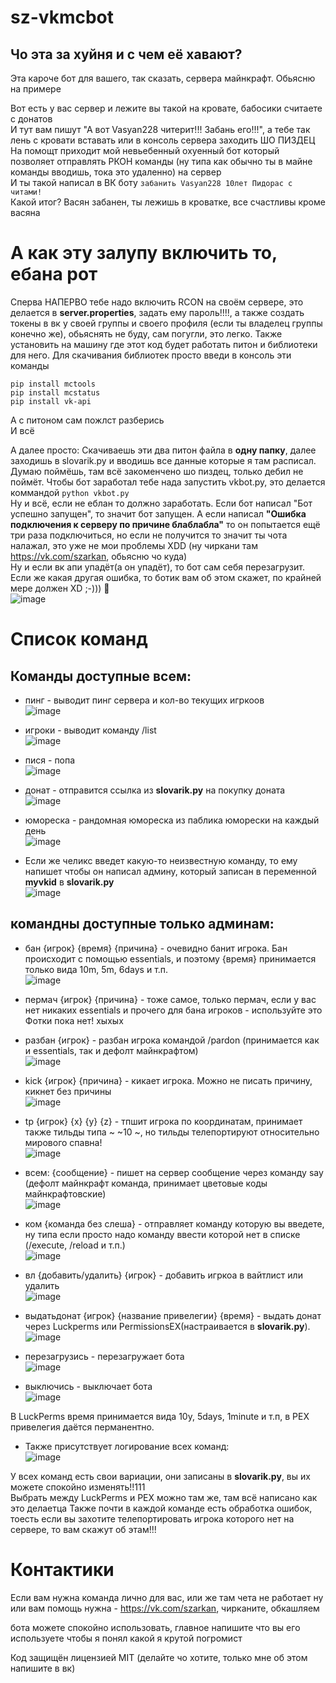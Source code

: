 # sz-vkmcbot
## Чо эта за хуйня и с чем её хавают?  

Эта кароче бот для вашего, так сказать, сервера майнкрафт. Обьясню на примере

Вот есть у вас сервер и лежите вы такой на кровате, бабосики считаете с донатов  
И тут вам пишут "А вот Vasyan228 читерит!!! Забань его!!!", а тебе так лень с кровати вставать или в консоль сервера заходить ШО ПИЗДЕЦ  
На помощт приходит мой невьебенный охуенный бот который позволяет отправлять РКОН команды (ну типа как обычно ты в майне команды вводишь, тока это удаленно) на сервер  
И ты такой написал в ВК боту ```забанить Vasyan228 10лет Пидорас с читами!```  
Какой итог? Васян забанен, ты лежишь в кроватке, все счастливы кроме васяна  

# А как эту залупу включить то, ебана рот
Сперва НАПЕРВО тебе надо включить RCON на своём сервере, это делается в **server.properties**, задать ему пароль!!!!, а также создать токены в вк у своей группы и своего профиля (если ты владелец группы конечно же), обьяснять не буду, сам погугли, это легко. Также установить на машину где этот код будет работать питон и библиотеки для него. Для скачивания библиотек просто введи в консоль эти команды  
```
pip install mctools
pip install mcstatus
pip install vk-api
```
А с питоном сам пожлст разберись  
И всё

А далее просто: Скачиваешь эти два питон файла в **одну папку**, далее заходишь в slovarik.py и вводишь все данные которые я там расписал.  
Думаю поймёшь, там всё закоменчено шо пиздец, только дебил не поймёт. Чтобы бот заработал тебе нада запустить vkbot.py, это делается коммандой ```python vkbot.py```   
Ну и всё, если не еблан то должно заработать. Если бот написал "Бот успешно запущен", то значит бот запущен. А если написал **"Ошибка  подключения к серверу по причине блаблабла"** то он попытается ещё три раза подключиться, но если не получится то значит ты чота налажал, это уже не мои проблемы XDD (ну чиркани там https://vk.com/szarkan, обьясню чо куда)  
Ну и если вк апи упадёт(а он упадёт), то бот сам себя перезагрузит. Если же какая другая ошибка, то ботик вам об этом скажет, по крайней мере должен XD ;-))) 🤯  
![image](https://user-images.githubusercontent.com/50948836/164236839-b40f4c10-210e-4d2b-a16d-42d71b1dc88d.png)


# Список команд
## Команды доступные всем:
- пинг - выводит пинг сервера и кол-во текущих игркоов  
![image](https://user-images.githubusercontent.com/50948836/163648797-514e2c22-489d-46dd-9ce1-823ea9b9d007.png)

- игроки - выводит команду /list  
![image](https://user-images.githubusercontent.com/50948836/163648805-4c4e63f3-3731-471d-aea4-62a9d88cb4bc.png)

- пися - попа  
![image](https://user-images.githubusercontent.com/50948836/163648822-f8e7ce17-07c9-4f53-bc38-2d56d99ee871.png)

- донат - отправится ссылка из **slovarik.py** на покупку доната  
![image](https://user-images.githubusercontent.com/50948836/163648830-b2a3b407-9ed1-4674-9629-ad127933520f.png)

- юмореска - рандомная юмореска из паблика юморески на каждый день  
![image](https://user-images.githubusercontent.com/50948836/163648838-720c116b-f15c-4e1f-ad81-9a91044d24d6.png)

- Если же челикс введет какую-то неизвестную команду, то ему напишет чтобы он написал админу, который записан в переменной **myvkid** в **slovarik.py**  
![image](https://user-images.githubusercontent.com/50948836/163648846-8ab9750b-dcf7-4b19-ae58-25661bf5da32.png)


## командны доступные **только админам**:

- бан {игрок} {время} {причина} - очевидно банит игрока. Бан происходит с помощью essentials, и поэтому {время} принимается только вида 10m, 5m, 6days и т.п.  
![image](https://user-images.githubusercontent.com/50948836/163648929-f5ee2b3a-147e-4790-a916-29d4d0998741.png)

- пермач {игрок} {причина} - тоже самое, только пермач, если у вас нет никаких essentials и прочего для бана игроков - используйте это  
Фотки пока нет! хыхых  
- разбан {игрок} - разбан игрока командой /pardon (принимается как и essentials, так и дефолт майнкрафтом)  
![image](https://user-images.githubusercontent.com/50948836/163648953-31019444-0566-4e52-8d68-e28339549787.png)

- kick {игрок} {причина} - кикает игрока. Можно не писать причину, кикнет без причины  
![image](https://user-images.githubusercontent.com/50948836/163649031-77f58e50-55c1-4497-836c-28937709f1d7.png)

- tp {игрок} {x} {y} {z} - тпшит игрока по координатам, принимает также тильды типа ~ ~10 ~, но тильды телепортируют относительно мирового спавна!  
![image](https://user-images.githubusercontent.com/50948836/163649075-176a2694-ea0c-4a1f-919a-41ff457795ea.png)

- всем: {сообщение} - пишет на сервер сообщение через команду say (дефолт майнкрафт команда, принимает цветовые коды майнкрафтовские)  
![image](https://user-images.githubusercontent.com/50948836/163649086-ce6b333b-9642-4bcb-8203-205803413e7c.png)

- ком {команда без слеша} - отправляет команду которую вы введете, ну типа если просто надо команду ввести которой нет в списке (/execute, /reload и т.п.)  
![image](https://user-images.githubusercontent.com/50948836/163649121-903b5703-8108-4b10-a44e-fd61c63ad605.png)

- вл {добавить/удалить} {игрок} - добавить игркоа в вайтлист или удалить  
![image](https://user-images.githubusercontent.com/50948836/163649151-198a2506-d593-4eae-bb61-ffbe2f678ca3.png)

- выдатьдонат {игрок} {название привелегии} {время} - выдать донат через Luckperms или PermissionsEX(настраивается в **slovarik.py**).  
![image](https://user-images.githubusercontent.com/50948836/163649170-3d5fe665-da23-4c19-b756-0458ca663e57.png)  

- перезагрузись - перезагружает бота  
![image](https://user-images.githubusercontent.com/50948836/164236106-e31ff831-a484-485a-8164-0f73fe78d6b5.png)  

- выключись - выключает бота  
![image](https://user-images.githubusercontent.com/50948836/164236159-0ed30b64-5200-483c-89e6-31cfd2d4a4a8.png)

В LuckPerms время принимается вида 10y, 5days, 1minute и т.п, в PEX привелегия даётся перманентно.  

- Также присутствует логирование всех команд:  
![image](https://user-images.githubusercontent.com/50948836/173968188-0a5ed270-a964-48da-92c7-7092dfcb17ac.png)



У всех команд есть свои вариации, они записаны в **slovarik.py**, вы их можете спокойно изменять!!111  
Выбрать между LuckPerms и PEX можно там же, там всё написано как это делаетца
Также почти в каждой команде есть обработка ошибок, тоесть если вы захотите телепортировать игрока которого нет на сервере, то вам скажут об этам!!!

# Контактики
Если вам нужна команда лично для вас, или же там чета не работает ну или вам помощь нужна - https://vk.com/szarkan, чирканите, обкашляем  

бота можете спокойно использовать, главное напишите что вы его используете чтобы я понял какой я крутой погромист  

Код защищён лицензией MIT (делайте чо хотите, только мне об этом напишите в вк)
